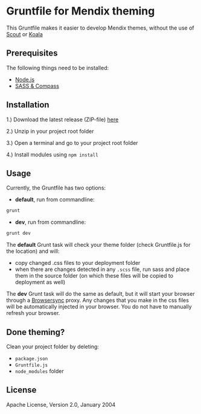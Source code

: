 # Gruntfile for Mendix theming

This Gruntfile makes it easier to develop Mendix themes, without the use of [Scout](https://world.mendix.com/display/public/howto50/Create+a+custom+theme+with+the+Mendix+UI+Framework) or [Koala](https://world.mendix.com/display/public/howto50/Setup+Mendix+UI+Framework+with+Koala)

## Prerequisites

The following things need to be installed:
* [Node.js](https://nodejs.org/en/)
* [SASS & Compass](http://thesassway.com/beginner/getting-started-with-sass-and-compass)

## Installation

1.) Download the latest release (ZIP-file) [here](https://github.com/JelteMX/ux-grunt-theming/releases)

2.) Unzip in your project root folder

3.) Open a terminal and go to your project root folder

4.) Install modules using ```npm install```

## Usage

Currently, the Gruntfile has two options:

* **default**, run from commandline: 

```bash
grunt
```

* **dev**, run from commandline: 

```bash
grunt dev
```

The **default** Grunt task will check your theme folder (check Gruntfile.js for the location) and will:
* copy changed .css files to your deployment folder
* when there are changes detected in any ```.scss``` file, run sass and place them in the source folder (on which these files will be copied to deployment as well)

The **dev** Grunt task will do the same as default, but it will start your browser through a [Browsersync](http://www.browsersync.io/docs/grunt/) proxy. Any changes that you make in the css files will be automatically injected in your browser. You do not have to manually refresh your browser.

## Done theming?

Clean your project folder by deleting:
* ```package.json```
* ```Gruntfile.js```
* ```node_modules``` folder

## License

Apache License, Version 2.0, January 2004


